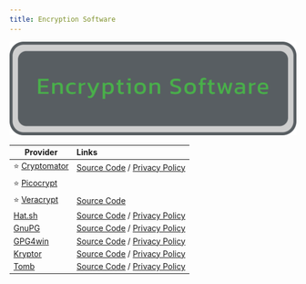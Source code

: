 ```yaml
---
title: Encryption Software
---
```


![Cover](../../assets/encryption-software.png)

| Provider | Links |
| --- | :-- |
| :star: [Cryptomator](https://cryptomator.org/) | [Source Code](https://github.com/cryptomator) / [Privacy Policy](https://cryptomator.org/privacy) |
| :star: [Picocrypt](https://github.com/HACKERALERT/Picocrypt) | |
| :star: [Veracrypt](https://veracrypt.fr/) | [Source Code](https://veracrypt.fr/code)
| [Hat.sh](https://hat.sh) | [Source Code]() / [Privacy Policy]() |
| [GnuPG](https://gnupg.org/) | [Source Code](https://git.gnupg.org/cgi-bin/gitweb.cgi?p=gnupg.git) / [Privacy Policy](https://gnupg.org/privacy-policy.html) |
| [GPG4win](https://gpg4win.org/) | [Source Code](https://git.gnupg.org/cgi-bin/gitweb.cgi?p=gpg4win.git;a=summary) / [Privacy Policy](https://gpg4win.org/privacy-policy.html) |
| [Kryptor](https://kryptor.co.uk/) | [Source Code](https://github.com/samuel-lucas6/Kryptor) / [Privacy Policy](https://kryptor.co.uk/features#privacy) |
| [Tomb](https://dyne.org/software/tomb) | [Source Code](https://github.com/dyne/Tomb) / [Privacy Policy]() |